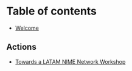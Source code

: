 # Table of contents

* [Welcome](README.md)

## Actions

* [Towards a LATAM NIME Network Workshop](actions/workshop.md)

